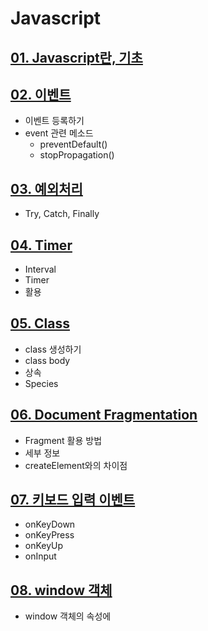 # Javascript
## [01. Javascript란, 기초](https://github.com/devSoyoung/WEB-FE-study/blob/master/JavaScript/01.%20JavaScript%EB%9E%80%2C%20%EA%B8%B0%EC%B4%88.md)
## [02. 이벤트](https://github.com/devSoyoung/WEB-FE-study/blob/master/JavaScript/02.%20%EC%9D%B4%EB%B2%A4%ED%8A%B8.md)
  * 이벤트 등록하기
  * event 관련 메소드
    * preventDefault()
    * stopPropagation()
## [03. 예외처리](https://github.com/devSoyoung/WEB-FE-study/blob/master/JavaScript/03.%20%EC%98%88%EC%99%B8%EC%B2%98%EB%A6%AC.md)
  * Try, Catch, Finally
## [04. Timer](https://github.com/devSoyoung/WEB-FE-study/blob/master/JavaScript/04.%20Timer.md)
  * Interval
  * Timer
  * 활용
## [05. Class](https://github.com/devSoyoung/WEB-FE-study/blob/master/JavaScript/05.%20Class.md)
  * class 생성하기
  * class body
  * 상속
  * Species
## [06. Document Fragmentation](https://github.com/devSoyoung/WEB-FE-study/blob/master/JavaScript/06.%20Document%20Fragment.md)
  * Fragment 활용 방법
  * 세부 정보
  * createElement와의 차이점
## [07. 키보드 입력 이벤트](https://github.com/devSoyoung/WEB-FE-study/blob/master/JavaScript/07.%20%ED%82%A4%EB%B3%B4%EB%93%9C%20%EC%9E%85%EB%A0%A5%20%EC%9D%B4%EB%B2%A4%ED%8A%B8.md)
  * onKeyDown
  * onKeyPress
  * onKeyUp
  * onInput
## [08. window 객체](https://github.com/devSoyoung/WEB-FE-study/blob/master/JavaScript/08.%20window%20%EA%B0%9D%EC%B2%B4.md)
  * window 객체의 속성에 
